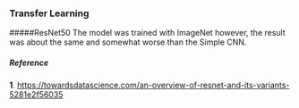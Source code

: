 ### Transfer Learning

#####ResNet50
The model was trained with ImageNet however, the result was about the same and somewhat worse than the Simple CNN.

##### Reference
**1**. https://towardsdatascience.com/an-overview-of-resnet-and-its-variants-5281e2f56035
